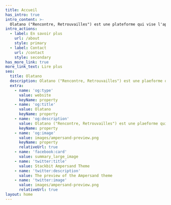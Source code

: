 ```yaml
---
title: Accueil
has_intro: true
intro_content: >-
  Olatano ("Rencontre, Retrouvailles") est une plateforme qui vise l'apprentissage de la langue et de l'histoire des Myènè.
intro_actions:
  - label: En savoir plus
    url: /about
    style: primary
  - label: Contact
    url: /contact
    style: secondary
has_more_link: true
more_link_text: Lire plus
seo:
  title: Olatano
  description: Olatano ("Rencontre, Retrouvailles") est une plaeforme qui vise l'apprentissage de l'histoire et de la langue Myènè à travers des textes, des images, des vidéos et tout autre support possible.
  extra:
    - name: 'og:type'
      value: website
      keyName: property
    - name: 'og:title'
      value: Olatano
      keyName: property
    - name: 'og:description'
      value: Olatano ("Rencontre, Retrouvailles") est une plaeforme qui vise l'apprentissage de l'histoire et de la langue Myènè à travers des textes, des images, des vidéos et tout autre support possible.
      keyName: property
    - name: 'og:image'
      value: images/ampersand-preview.png
      keyName: property
      relativeUrl: true
    - name: 'facebook:card'
      value: summary_large_image
    - name: 'twitter:title'
      value: Stackbit Ampersand Theme
    - name: 'twitter:description'
      value: The preview of the Ampersand theme
    - name: 'twitter:image'
      value: images/ampersand-preview.png
      relativeUrl: true
layout: home
---
```

